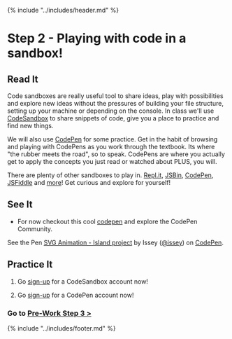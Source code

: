 {% include "../includes/header.md" %}

# Step 2 - Playing with code in a sandbox!
<!-- This is how each subject should be introduced. Give the students structure so they know they can start trusting the process sooner!  -->

## Read It
<!-- Give them our writing of the subject then link to a few articles: Medium, Wikipedia, CSS-Tricks, W3S, MozillaDev, etc... that help give more perspective on the subject  -->
Code sandboxes are really useful tool to share ideas, play with possibilities and explore new ideas without the pressures of building your file structure, setting up your machine or depending on the console. In class we'll use [CodeSandbox](http://codesandbox.io/) to share snippets of code, give you a place to practice and find new things. 

We will also use [CodePen](https://codepen.io/) for some practice. Get in the habit of browsing and playing with CodePens as you work through the textbook. Its where "the rubber meets the road", so to speak. CodePens are where you actually get to apply the concepts you just read or watched about PLUS, you will.

There are plenty of other sandboxes to play in. [Repl.it](https://repl.it/login?goto=%2Frepls), [JSBin](https://jsbin.com/?html,js,output), [CodePen](https://codepen.io/), [JSFiddle](https://jsfiddle.net/) and [more](https://www.sitepoint.com/7-code-playgrounds/)! Get curious and explore for yourself!

## See It
<!-- Can be a video on youTube as long as it doesn't go to another code school. Eventually all video content should come from ACA. -->
* For now checkout this cool [codepen](https://codepen.io/issey/pen/brmoZa) and explore the CodePen Community.

<p data-height="265" data-theme-id="0" data-slug-hash="brmoZa" data-default-tab="html,result" data-user="issey" data-pen-title="SVG Animation - Island project" data-preview="true" class="codepen">See the Pen <a href="https://codepen.io/issey/pen/brmoZa/">SVG Animation - Island project</a> by Issey (<a href="https://codepen.io/issey">@issey</a>) on <a href="https://codepen.io">CodePen</a>.</p>
<script async src="https://static.codepen.io/assets/embed/ei.js"></script>

## Practice It
<!-- Fore each course add in the codeSandbox specific to that language, library, or framework -->
1. Go [sign-up](http://codesandbox.io/) for a CodeSandbox account now!

1. Go [sign-up](https://codepen.io/) for a CodePen account now!

### Go to [Pre-Work Step 3 >](splat-Prep.md)

{% include "../includes/footer.md" %}
